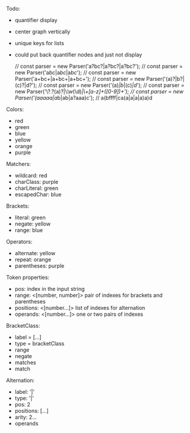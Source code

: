 Todo:

- quantifier display
- center graph vertically
- unique keys for lists
- could put back quantifier nodes and just not display

  // const parser = new Parser('a?bc?|a?bc?|a?bc?');
  // const parser = new Parser('a*bc*|a*bc*|a*bc*');
  // const parser = new Parser('a+bc+|a+bc+|a+bc+');
  // const parser = new Parser('(a)?|b?|(c)?|d?');
  // const parser = new Parser('(a)_|b_|(c)_|d_');
  // const parser = new Parser('\\?.?(a)?|\\_\\w_(\\d)*|\\+[a-z]+([0-9])+');
  // const parser = new Parser('(aaaaa|a*b|ab|a?aaa)c');
  // a(bffff|ca(a|a|a|a)a)d

Colors:

- red
- green
- blue
- yellow
- orange
- purple

Matchers:

- wildcard: red
- charClass: purple
- charLiteral: green
- escapedChar: blue

Brackets:

- literal: green
- negate: yellow
- range: blue

Operators:

- alternate: yellow
- repeat: orange
- parentheses: purple

Token properties:

- pos: <number> index in the input string
- range: <[number, number]> pair of indexes for brackets and parentheses
- positions: <[number...]> list of indexes for alternation
- operands: <[number...]> one or two pairs of indexes

BracketClass:

- label = [...]
- type = bracketClass
- range
- negate
- matches
- match

Alternation:

- label: '|'
- type: '|'
- pos: 2
- positions: [...]
- arity: 2...
- operands

